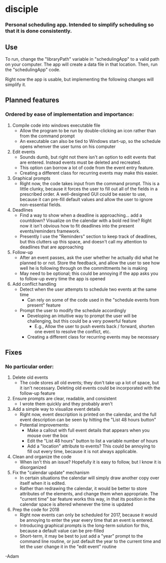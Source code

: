# disciple
### Personal scheduling app.  Intended to simplify scheduling so that it is done consistently.

## Use

To run, change the "libraryPath" variable in "schedulingApp" to a valid path on your computer.  The app will create a data file in that location. Then, run the "schedulingApp" code.

Right now the app is usable, but implementing the following changes will simplify it.

## Planned features 
### Ordered by ease of implementation and importance:
1.  Compile code into windows executable file
    - Allow the program to be run by double-clicking an icon rather than from the command prompt
    - An executable can also be tied to Windows start-up, so the schedule opens whenver the user turns on his computer
2. Edit events
    - Sounds dumb, but right not there isn't an option to edit events that are entered.  Instead events must be deleted and recreated.
    - This option can borrow a lot of code from the event entry feature.
    - Creating a different class for recurring events may make this easier.   
3. Graphical prompts
    - Right now, the code takes input from the command prompt.  This is a little clunky, because it forces the user to fill out all of the fields in a prescribed order.  A well-designed GUI could be easier to use, because it can pre-fill default values and allow the user to ignore non-essential fields.
4. Deadlines
    - Find a way to show when a deadline is approaching... add a countdown?  Visualize on the calendar with a bold red line?  Right now it isn't obvious how to fit deadlines into the present events/reminders framework.
    - Presently I use the "Reminders" section to keep track of deadlines, but this clutters up this space, and doesn't call my attention to deadlines that are approaching
5. Follow-up
    - After an event passes, ask the user whether he actually did what he planned to or not.  Store the feedback, and allow the user to see how well he is following through on the committments he is making
    - May need to be optional; this could be annoying if the app asks you to follow-up every time the app is opened
6. Add conflict handling
    - Detect when the user attempts to schedule two events at the same time
      - Can rely on some of the code used in the "schedule events from present" feature
    - Prompt the user to modify the schedule accordingly
      - Developing an intuitive way to prompt the user will be challenging, but this could be a very powerful feature
        - E.g., Allow the user to push events back / forward, shorten one event to resolve the conflict, etc.
      - Creating a different class for recurring events may be necessary
    


## Fixes 
### No particular order:
1. Delete old events
    - The code stores all old events; they don't take up a lot of space, but it isn't necessary.  Deleting old events could be incorporated with the follow-up feature
2.  Ensure prompts are clear, readable, and consistent
    - I wrote them quickly and they probably aren't
3.  Add a simple way to visualize event details
    - Right now, event description is printed on the calendar, and the full event description can be seen by hitting the "List 48 hours button"
    - Potential improvements:
      - Make a callout with full event details that appears when you mouse over the box
      - Edit the "List 48 hours" button to list a variable number of hours
      - Add a "location" attribute to events?  This could be annoying to fill out every time, because it is not always applicable.
4.  Clean and organize the code
    - When isn't this an issue?  Hopefully it is easy to follow, but I know it is disorganized
5.  Fix the "calendar update" mechanism
    - In certain situations the calendar will simply draw another copy over itself when it is edited. 
    - Rather than redrawing the calendar, it would be better to store attributes of the elements, and change them when appropriate.  The "current time" bar feature works this way, in that its position in the calendar space is altered whenever the time is updated
6. Prep the code for 2018
    - Right now events can only be scheduled for 2017, because it would be annoying to enter the year every time that an event is entered.  
    - Introducing graphical prompts is the long-term solution for this, because a default value can be pre-filled 
    - Short-term, it may be best to just add a "year" prompt to the command line routine, or just default the year to the current time and let the user change it in the "edit event" routine


-Adam

